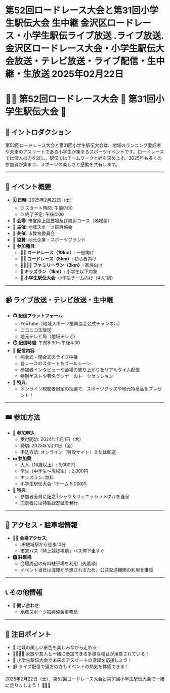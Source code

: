 # 第52回ロードレース大会と第31回小学生駅伝大会 生中継 金沢区ロードレース・小学生駅伝ライブ放送 .ライブ放送.金沢区ロードレース大会・小学生駅伝大会放送・テレビ放送・ライブ配信・生中継・生放送 2025年02月22日
# 🏃‍♂️ 第52回ロードレース大会 🏅 第31回小学生駅伝大会 🌸

## 📜 イントロダクション
第52回ロードレース大会と第31回小学生駅伝大会は、地域のランニング愛好者や未来のアスリートである小学生が集まるスポーツイベントです。ロードレースでは個人の力を試し、駅伝ではチームワークと絆を深めます。2025年も多くの参加者が集まり、スポーツの楽しさと感動を共有します。

---

## 📅 イベント概要
- **🗓️ 日時**: 2025年2月22日（土）
  - ⏰ スタート時間: 午前9:00
  - ⏰ 終了予定: 午後4:00
- **📍 会場**: 市営陸上競技場及び周辺コース（地域名）
- **🏢 主催**: 地域スポーツ振興協会
- **🤝 共催**: 市教育委員会
- **💼 協賛**: 地元企業・スポーツブランド
- **🎽 参加種目**:
  - **🏃‍♂️ ロードレース（10km）**: 一般向け
  - **🏃‍♀️ ロードレース（5km）**: 初心者向け
  - **👨‍👩‍👧‍👦 ファミリーラン（3km）**: 家族向け
  - **👶 キッズラン（1km）**: 小学生以下対象
  - **🏅 小学生駅伝大会**: 小学生チーム向け（4人1組）

---

## 📹 ライブ放送・テレビ放送・生中継
- **📺 配信プラットフォーム**:
  - YouTube（地域スポーツ振興協会公式チャンネル）
  - ニコニコ生放送
  - 地元テレビ局（地域テレビ）
- **⏱️ 配信時間**: 午前8:30～午後4:30
- **🎥 配信内容**:
  - 開会式・閉会式のライブ中継
  - 各レースのスタート＆ゴールシーン
  - 参加者インタビューや会場の盛り上がりをリアルタイム配信
  - 特別ゲストや著名ランナーのトークセッション
- **🎁 特典**:
  - オンライン視聴者限定の抽選で、スポーツグッズや地元特産品をプレゼント！

---

## 🎟️ 参加方法
- **📝 参加申込**:
  - 受付開始: 2024年11月1日（木）
  - 締切: 2025年1月31日（金）
  - 申込方法: オンライン（特設サイト）または郵送
- **💵 参加費**:
  - 大人（18歳以上）: 3,000円
  - 学生（中学生～高校生）: 2,000円
  - キッズラン: 無料
  - 小学生駅伝大会: 1チーム 5,000円
- **🎁 特典**:
  - 参加者全員に記念Tシャツ＆フィニッシュメダルを進呈
  - 完走者には特製認定証を発行

---

## 🚉 アクセス・駐車場情報
- **🚶‍♂️ 会場アクセス**:
  - JR地域駅から徒歩10分
  - 市営バス「陸上競技場前」バス停下車すぐ
- **🅿️ 駐車場**:
  - 会場周辺の有料駐車場を利用（先着順）
  - イベント当日は混雑が予想されるため、公共交通機関の利用を推奨

---

## 📞 その他情報
- **📩 問い合わせ**:
  - 地域スポーツ振興協会事務局


---

## 🌟 注目ポイント
- 🌸 地域の美しい景色を楽しみながら走れる！
- 👨‍👩‍👧‍👦 家族や友人と一緒に参加できる多様な種目が用意されている！
- 🏅 小学生駅伝大会で未来のアスリートの活躍を応援しよう！
- 📹 ライブ配信で遠方の方もイベントの熱気を体感できる！

2025年2月22日（土）、第52回ロードレース大会と第31回小学生駅伝大会で一緒に走りましょう！ 🏃‍♀️🎉
